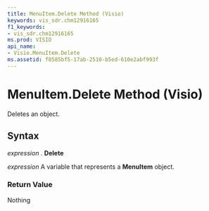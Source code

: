 ```yaml
---
title: MenuItem.Delete Method (Visio)
keywords: vis_sdr.chm12916165
f1_keywords:
- vis_sdr.chm12916165
ms.prod: VISIO
api_name:
- Visio.MenuItem.Delete
ms.assetid: f8585bf5-17ab-2510-b5ed-610e2abf993f
---
```



# MenuItem.Delete Method (Visio)

Deletes an object.


## Syntax

 _expression_ . **Delete**

 _expression_ A variable that represents a **MenuItem** object.


### Return Value

Nothing


